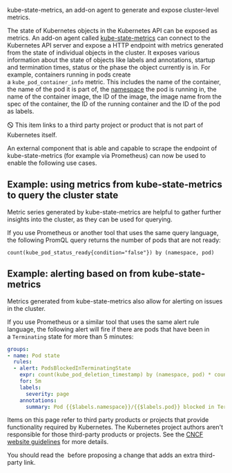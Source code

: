 kube-state-metrics, an add-on agent to generate and expose cluster-level metrics.

The state of Kubernetes objects in the Kubernetes API can be exposed as metrics. An add-on agent called [kube-state-metrics](https://github.com/kubernetes/kube-state-metrics) can connect to the Kubernetes API server and expose a HTTP endpoint with metrics generated from the state of individual objects in the cluster. It exposes various information about the state of objects like labels and annotations, startup and termination times, status or the phase the object currently is in. For example, containers running in pods create a `kube_pod_container_info` metric. This includes the name of the container, the name of the pod it is part of, the [namespace](https://kubernetes.io/docs/concepts/overview/working-with-objects/namespaces) the pod is running in, the name of the container image, the ID of the image, the image name from the spec of the container, the ID of the running container and the ID of the pod as labels.

🛇 This item links to a third party project or product that is not part of Kubernetes itself. [](https://kubernetes.io/docs/concepts/cluster-administration/kube-state-metrics/#third-party-content-disclaimer)

An external component that is able and capable to scrape the endpoint of kube-state-metrics (for example via Prometheus) can now be used to enable the following use cases.

## Example: using metrics from kube-state-metrics to query the cluster state[](https://kubernetes.io/docs/concepts/cluster-administration/kube-state-metrics/#example-kube-state-metrics-query-1)

Metric series generated by kube-state-metrics are helpful to gather further insights into the cluster, as they can be used for querying.

If you use Prometheus or another tool that uses the same query language, the following PromQL query returns the number of pods that are not ready:

```
count(kube_pod_status_ready{condition="false"}) by (namespace, pod)
```

## Example: alerting based on from kube-state-metrics[](https://kubernetes.io/docs/concepts/cluster-administration/kube-state-metrics/#example-kube-state-metrics-alert-1)

Metrics generated from kube-state-metrics also allow for alerting on issues in the cluster.

If you use Prometheus or a similar tool that uses the same alert rule language, the following alert will fire if there are pods that have been in a `Terminating` state for more than 5 minutes:

```yaml
groups:
- name: Pod state
  rules:
  - alert: PodsBlockedInTerminatingState
    expr: count(kube_pod_deletion_timestamp) by (namespace, pod) * count(kube_pod_status_reason{reason="NodeLost"} == 0) by (namespace, pod) > 0
    for: 5m
    labels:
      severity: page
    annotations:
      summary: Pod {{$labels.namespace}}/{{$labels.pod}} blocked in Terminating state.
```

Items on this page refer to third party products or projects that provide functionality required by Kubernetes. The Kubernetes project authors aren't responsible for those third-party products or projects. See the [CNCF website guidelines](https://github.com/cncf/foundation/blob/master/website-guidelines.md) for more details.

You should read the [](https://kubernetes.io/docs/contribute/style/content-guide/#third-party-content) before proposing a change that adds an extra third-party link.